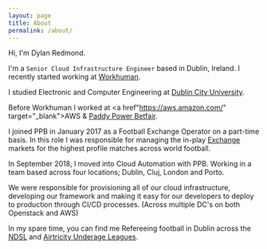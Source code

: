 ```yaml
---
layout: page
title: About
permalink: /about/
---
```


Hi, I'm Dylan Redmond.

I'm a `Senior Cloud Infrastructure Engineer` based in Dublin, Ireland. I recently started working at <a href="https://www.workhuman.com/" target="_blank">Workhuman</a>.

I studied Electronic and Computer Engineering at <a href="https://www.dcu.ie/" target="_blank">Dublin City University</a>.


Before Workhuman I worked at <a href"https://aws.amazon.com/" target="_blank">AWS</a> & <a href="https://www.paddypowerbetfair.com" target="_blank">Paddy Power Betfair</a>.


I joined PPB in January 2017 as a Football Exchange Operator on a part-time basis.
In this role I was responsible for managing the in-play <a href="https://www.betfair.com/exchange/plus/football" target="_blank">Exchange</a> markets for the highest profile matches across world football.

In September 2018, I moved into Cloud Automation with PPB. Working in a team based across four locations; Dublin, Cluj, London and Porto.

We were responsible for provisioning all of our cloud infrastructure, developing our framework and making it easy for our developers to deploy to production through CI/CD processes. (Across multiple DC's on both Openstack and AWS)

In my spare time, you can find me Refereeing football in Dublin across the <a href="http://ndsl.ie/" target="_blank">NDSL</a> and <a href="https://www.sseairtricityleague.ie/" target="_blank">Airtricity Underage Leagues</a>.
